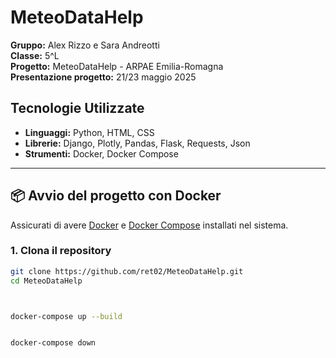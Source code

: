 # MeteoDataHelp

**Gruppo:** Alex Rizzo e Sara Andreotti  
**Classe:** 5^L  
**Progetto:** MeteoDataHelp - ARPAE Emilia-Romagna  
**Presentazione progetto:** 21/23 maggio 2025  

## Tecnologie Utilizzate

- **Linguaggi:** Python, HTML, CSS  
- **Librerie:** Django, Plotly, Pandas, Flask, Requests, Json  
- **Strumenti:** Docker, Docker Compose  

---

## 📦 Avvio del progetto con Docker

Assicurati di avere [Docker](https://docs.docker.com/get-docker/) e [Docker Compose](https://docs.docker.com/compose/) installati nel sistema.

### 1. Clona il repository

```bash
git clone https://github.com/ret02/MeteoDataHelp.git
cd MeteoDataHelp



docker-compose up --build


docker-compose down



